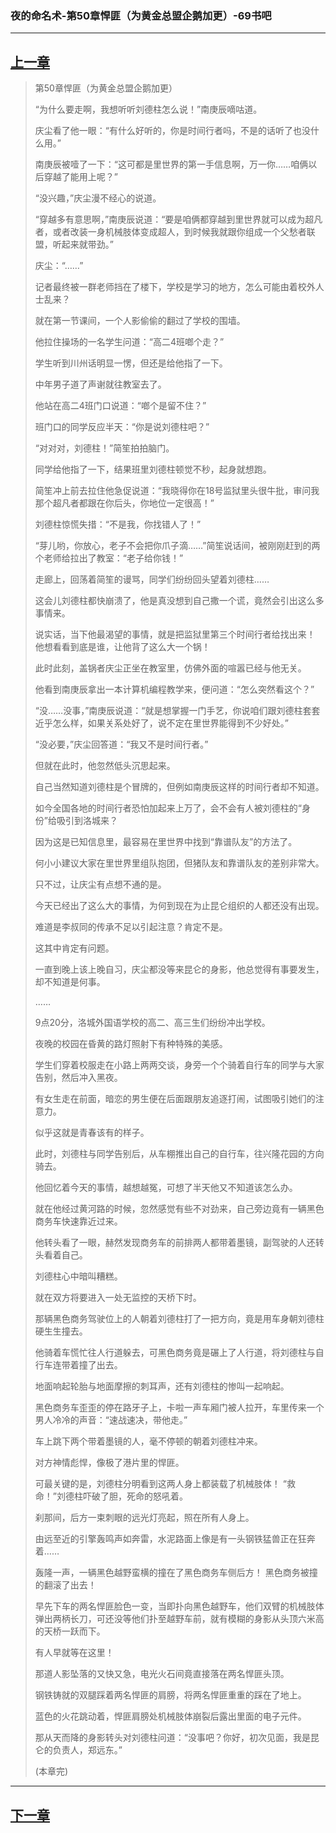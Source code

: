 ### 夜的命名术-第50章悍匪（为黄金总盟企鹅加更）-69书吧

--------
[上一章](./2e65ada7709d93f172c00541fe620ae6.md)
--------


>
>
>
>第50章悍匪（为黄金总盟企鹅加更）
>
>“为什么要走啊，我想听听刘德柱怎么说！”南庚辰嘀咕道。
>
>庆尘看了他一眼：“有什么好听的，你是时间行者吗，不是的话听了也没什么用。”
>
>南庚辰被噎了一下：“这可都是里世界的第一手信息啊，万一你……咱俩以后穿越了能用上呢？”
>
>“没兴趣，”庆尘漫不经心的说道。
>
>“穿越多有意思啊，”南庚辰说道：“要是咱俩都穿越到里世界就可以成为超凡者，或者改装一身机械肢体变成超人，到时候我就跟你组成一个父愁者联盟，听起来就带劲。”
>
>庆尘：“……”
>
>记者最终被一群老师挡在了楼下，学校是学习的地方，怎么可能由着校外人士乱来？
>
>就在第一节课间，一个人影偷偷的翻过了学校的围墙。
>
>他拉住操场的一名学生问道：“高二4班啷个走？”
>
>学生听到川州话明显一愣，但还是给他指了一下。
>
>中年男子道了声谢就往教室去了。
>
>他站在高二4班门口说道：“啷个是留不住？”
>
>班门口的同学反应半天：“你是说刘德柱吧？”
>
>“对对对，刘德柱！”简笙拍拍脑门。
>
>同学给他指了一下，结果班里刘德柱顿觉不秒，起身就想跑。
>
>简笙冲上前去拉住他急促说道：“我晓得你在18号监狱里头很牛批，审问我那个超凡者都跟在你后头，你地位一定很高！”
>
>刘德柱惊慌失措：“不是我，你找错人了！”
>
>“芽儿哟，你放心，老子不会把你爪子滴……”简笙说话间，被刚刚赶到的两个老师给拉出了教室：“老子给你钱！”
>
>走廊上，回荡着简笙的谩骂，同学们纷纷回头望着刘德柱……
>
>这会儿刘德柱都快崩溃了，他是真没想到自己撒一个谎，竟然会引出这么多事情来。
>
>说实话，当下他最渴望的事情，就是把监狱里第三个时间行者给找出来！
>他想看看到底是谁，让他背了这么大一个锅！
>
>此时此刻，盖锅者庆尘正坐在教室里，仿佛外面的喧嚣已经与他无关。
>
>他看到南庚辰拿出一本计算机编程教学来，便问道：“怎么突然看这个？”
>
>“没……没事，”南庚辰说道：“就是想掌握一门手艺，你说咱们跟刘德柱套套近乎怎么样，如果关系处好了，说不定在里世界能得到不少好处。”
>
>“没必要，”庆尘回答道：“我又不是时间行者。”
>
>但就在此时，他忽然低头沉思起来。
>
>自己当然知道刘德柱是个冒牌的，但例如南庚辰这样的时间行者却不知道。
>
>如今全国各地的时间行者恐怕加起来上万了，会不会有人被刘德柱的“身份”给吸引到洛城来？
>
>因为这是已知信息里，最容易在里世界中找到“靠谱队友”的方法了。
>
>何小小建议大家在里世界里组队抱团，但猪队友和靠谱队友的差别非常大。
>
>只不过，让庆尘有点想不通的是。
>
>今天已经出了这么大的事情，为何到现在为止昆仑组织的人都还没有出现。
>
>难道是李叔同的传承不足以引起注意？肯定不是。
>
>这其中肯定有问题。
>
>一直到晚上该上晚自习，庆尘都没等来昆仑的身影，他总觉得有事要发生，却不知道是何事。
>
>……
>
>9点20分，洛城外国语学校的高二、高三生们纷纷冲出学校。
>
>夜晚的校园在昏黄的路灯照射下有种特殊的美感。
>
>学生们穿着校服走在小路上两两交谈，身旁一个个骑着自行车的同学与大家告别，然后冲入黑夜。
>
>有女生走在前面，暗恋的男生便在后面跟朋友追逐打闹，试图吸引她们的注意力。
>
>似乎这就是青春该有的样子。
>
>此时，刘德柱与同学告别后，从车棚推出自己的自行车，往兴隆花园的方向骑去。
>
>他回忆着今天的事情，越想越冤，可想了半天他又不知道该怎么办。
>
>就在他经过黄河路的时候，忽然感觉有些不对劲来，自己旁边竟有一辆黑色商务车快速靠近过来。
>
>他转头看了一眼，赫然发现商务车的前排两人都带着墨镜，副驾驶的人还转头看着自己。
>
>刘德柱心中暗叫糟糕。
>
>就在双方将要进入一处无监控的天桥下时。
>
>那辆黑色商务驾驶位上的人朝着刘德柱打了一把方向，竟是用车身朝刘德柱硬生生撞去。
>
>他骑着车慌忙往人行道躲去，可黑色商务竟是碾上了人行道，将刘德柱与自行车连带着撞了出去。
>
>地面响起轮胎与地面摩擦的刺耳声，还有刘德柱的惨叫一起响起。
>
>黑色商务车歪歪的停在路牙子上，卡啦一声车厢门被人拉开，车里传来一个男人冷冷的声音：“速战速决，带他走。”
>
>车上跳下两个带着墨镜的人，毫不停顿的朝着刘德柱冲来。
>
>对方神情彪悍，像极了港片里的悍匪。
>
>可最关键的是，刘德柱分明看到这两人身上都装载了机械肢体！
>“救命！”刘德柱吓破了胆，死命的怒吼着。
>
>刹那间，后方一束刺眼的远光灯亮起，照在所有人身上。
>
>由远至近的引擎轰鸣声如奔雷，水泥路面上像是有一头钢铁猛兽正在狂奔着……
>
>轰隆一声，一辆黑色越野蛮横的撞在了黑色商务车侧后方！
>黑色商务被撞的翻滚了出去！
>
>早先下车的两名悍匪脸色一变，当即扑向黑色越野车，他们双臂的机械肢体弹出两柄长刀，可还没等他们扑至越野车前，就有模糊的身影从头顶六米高的天桥一跃而下。
>
>有人早就等在这里！
>
>那道人影坠落的又快又急，电光火石间竟直接落在两名悍匪头顶。
>
>钢铁铸就的双腿踩着两名悍匪的肩膀，将两名悍匪重重的踩在了地上。
>
>蓝色的火花跳动着，悍匪肩膀处机械肢体崩裂后露出里面的电子元件。
>
>那从天而降的身影转头对刘德柱问道：“没事吧？你好，初次见面，我是昆仑的负责人，郑远东。”
>
>(本章完)
>
>

--------
[下一章](./336ac45114d2586d742fc7cddaa35b92.md)
--------
